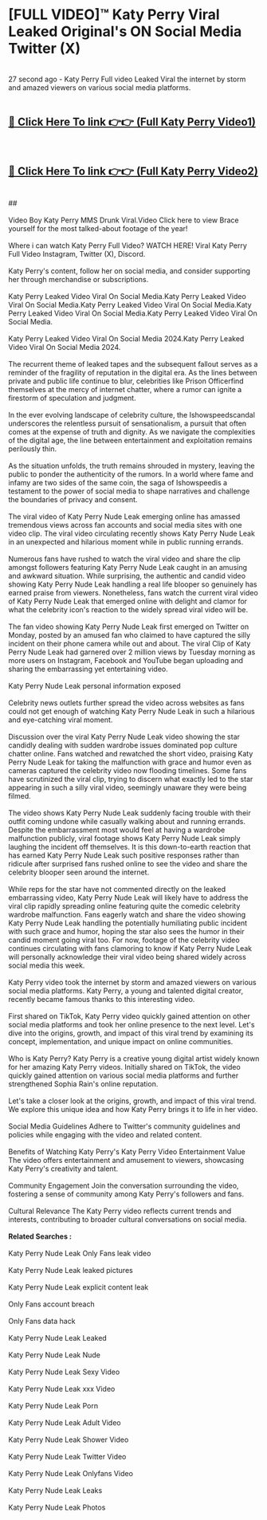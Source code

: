 # [FULL VIDEO]™ Katy Perry Viral Leaked Original's ON Social Media Twitter (X) <br>
<br>
27 second ago - Katy Perry Full video Leaked Viral the internet by storm and amazed viewers on various social media platforms.<br>

 <br>

##  <a href="https://play.123hd.live?title=Full Katy_Perry&ref=git">🔴 Click Here To link 👉👉 (Full Katy Perry Video1)</a><br>
  <br>

##  <a href="https://play.123hd.live?title=Full Katy_Perry&ref=git">🔴 Click Here To link 👉👉 (Full Katy Perry Video2)</a><br>
  <br>
  ##


  <br>

  <br>
Video Boy Katy Perry MMS Drunk Viral.Video Click here to view Brace yourself for the most talked-about footage of the year!
<br><br>
Where i can watch Katy Perry Full Video? WATCH HERE! Viral Katy Perry Full Video Instagram, Twitter (X), Discord.
<br><br>
Katy Perry's content, follow her on social media, and consider supporting her through merchandise or subscriptions.
<br><br>
Katy Perry Leaked Video Viral On Social Media.Katy Perry Leaked Video Viral On Social Media.Katy Perry Leaked Video Viral On Social Media.Katy Perry Leaked Video Viral On Social Media.Katy Perry Leaked Video Viral On Social Media.
<br><br>
Katy Perry Leaked Video Viral On Social Media 2024.Katy Perry Leaked Video Viral On Social Media 2024.
<br><br>
The recurrent theme of leaked tapes and the subsequent fallout serves as a reminder of the fragility of reputation in the digital era. As the lines between private and public life continue to blur, celebrities like Prison Officerfind themselves at the mercy of internet chatter, where a rumor can ignite a firestorm of speculation and judgment.
<br><br>
In the ever evolving landscape of celebrity culture, the Ishowspeedscandal underscores the relentless pursuit of sensationalism, a pursuit that often comes at the expense of truth and dignity. As we navigate the complexities of the digital age, the line between entertainment and exploitation remains perilously thin.
<br><br>
As the situation unfolds, the truth remains shrouded in mystery, leaving the public to ponder the authenticity of the rumors. In a world where fame and infamy are two sides of the same coin, the saga of Ishowspeedis a testament to the power of social media to shape narratives and challenge the boundaries of privacy and consent.
<br><br>
The viral video of Katy Perry Nude Leak emerging online has amassed tremendous views across fan accounts and social media sites with one video clip. The viral video circulating recently shows Katy Perry Nude Leak in an unexpected and hilarious moment while in public running errands.
<br><br>
Numerous fans have rushed to watch the viral video and share the clip amongst followers featuring Katy Perry Nude Leak caught in an amusing and awkward situation. While surprising, the authentic and candid video showing Katy Perry Nude Leak handling a real life blooper so genuinely has earned praise from viewers. Nonetheless, fans watch the current viral video of Katy Perry Nude Leak that emerged online with delight and clamor for what the celebrity icon's reaction to the widely spread viral video will be.
<br><br>
The fan video showing Katy Perry Nude Leak first emerged on Twitter on Monday, posted by an amused fan who claimed to have captured the silly incident on their phone camera while out and about. The viral Clip of Katy Perry Nude Leak had garnered over 2 million views by Tuesday morning as more users on Instagram, Facebook and YouTube began uploading and sharing the embarrassing yet entertaining video.
<br><br>
Katy Perry Nude Leak personal information exposed
<br><br>
Celebrity news outlets further spread the video across websites as fans could not get enough of watching Katy Perry Nude Leak in such a hilarious and eye-catching viral moment.
<br><br>
Discussion over the viral Katy Perry Nude Leak video showing the star candidly dealing with sudden wardrobe issues dominated pop culture chatter online. Fans watched and rewatched the short video, praising Katy Perry Nude Leak for taking the malfunction with grace and humor even as cameras captured the celebrity video now flooding timelines. Some fans have scrutinized the viral clip, trying to discern what exactly led to the star appearing in such a silly viral video, seemingly unaware they were being filmed.
<br><br>
The video shows Katy Perry Nude Leak suddenly facing trouble with their outfit coming undone while casually walking about and running errands. Despite the embarrassment most would feel at having a wardrobe malfunction publicly, viral footage shows Katy Perry Nude Leak simply laughing the incident off themselves. It is this down-to-earth reaction that has earned Katy Perry Nude Leak such positive responses rather than ridicule after surprised fans rushed online to see the video and share the celebrity blooper seen around the internet.
<br><br>
While reps for the star have not commented directly on the leaked embarrassing video, Katy Perry Nude Leak will likely have to address the viral clip rapidly spreading online featuring quite the comedic celebrity wardrobe malfunction. Fans eagerly watch and share the video showing Katy Perry Nude Leak handling the potentially humiliating public incident with such grace and humor, hoping the star also sees the humor in their candid moment going viral too. For now, footage of the celebrity video continues circulating with fans clamoring to know if Katy Perry Nude Leak will personally acknowledge their viral video being shared widely across social media this week.
<br><br>
Katy Perry video took the internet by storm and amazed viewers on various social media platforms. Katy Perry, a young and talented digital creator, recently became famous thanks to this interesting video.
<br><br>
First shared on TikTok, Katy Perry video quickly gained attention on other social media platforms and took her online presence to the next level. Let's dive into the origins, growth, and impact of this viral trend by examining its concept, implementation, and unique impact on online communities.
<br><br>
Who is Katy Perry? Katy Perry is a creative young digital artist widely known for her amazing Katy Perry videos. Initially shared on TikTok, the video quickly gained attention on various social media platforms and further strengthened Sophia Rain's online reputation.
<br><br>
Let's take a closer look at the origins, growth, and impact of this viral trend. We explore this unique idea and how Katy Perry brings it to life in her video.
<br><br>
Social Media Guidelines Adhere to Twitter's community guidelines and policies while engaging with the video and related content.
<br><br>
Benefits of Watching Katy Perry's Katy Perry Video Entertainment Value The video offers entertainment and amusement to viewers, showcasing Katy Perry's creativity and talent.
<br><br>
Community Engagement Join the conversation surrounding the video, fostering a sense of community among Katy Perry's followers and fans.
<br><br>
Cultural Relevance The Katy Perry video reflects current trends and interests, contributing to broader cultural conversations on social media.
<br><br>
<strong>Related Searches :</strong>
<br><br>
Katy Perry Nude Leak Only Fans leak video
<br><br>
Katy Perry Nude Leak leaked pictures
<br><br>
Katy Perry Nude Leak explicit content leak
<br><br>
Only Fans account breach
<br><br>
Only Fans data hack
<br><br>
Katy Perry Nude Leak Leaked
<br><br>
Katy Perry Nude Leak Nude
<br><br>
Katy Perry Nude Leak Sexy Video
<br><br>
Katy Perry Nude Leak xxx Video
<br><br>
Katy Perry Nude Leak Porn
<br><br>
Katy Perry Nude Leak Adult Video
<br><br>
Katy Perry Nude Leak Shower Video
<br><br>
Katy Perry Nude Leak Twitter Video
<br><br>
Katy Perry Nude Leak Onlyfans Video
<br><br>
Katy Perry Nude Leak Leaks
<br><br>
Katy Perry Nude Leak Photos